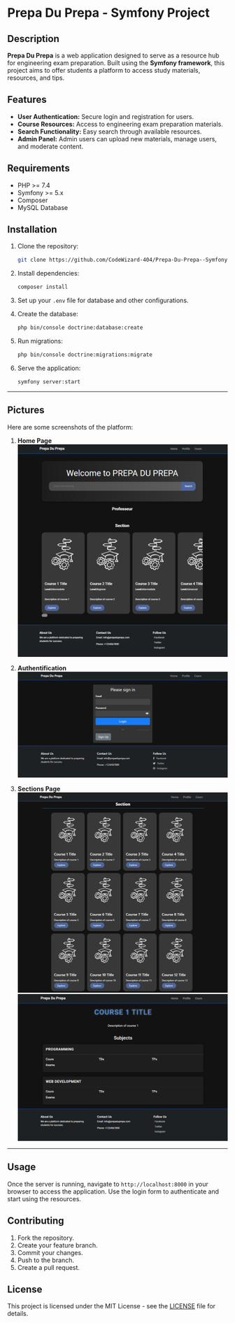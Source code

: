 # Prepa Du Prepa - Symfony Project

## Description

**Prepa Du Prepa** is a web application designed to serve as a resource hub for engineering exam preparation. Built using the **Symfony framework**, this project aims to offer students a platform to access study materials, resources, and tips.

## Features

- **User Authentication:** Secure login and registration for users.
- **Course Resources:** Access to engineering exam preparation materials.
- **Search Functionality:** Easy search through available resources.
- **Admin Panel:** Admin users can upload new materials, manage users, and moderate content.

## Requirements

- PHP >= 7.4
- Symfony >= 5.x
- Composer
- MySQL Database

## Installation

1. Clone the repository:

   ```bash
   git clone https://github.com/CodeWizard-404/Prepa-Du-Prepa--Symfony.git
   ```

2. Install dependencies:

   ```bash
   composer install
   ```

3. Set up your `.env` file for database and other configurations.

4. Create the database:

   ```bash
   php bin/console doctrine:database:create
   ```

5. Run migrations:

   ```bash
   php bin/console doctrine:migrations:migrate
   ```

6. Serve the application:

   ```bash
   symfony server:start
   ```

---
## Pictures

Here are some screenshots of the platform:

1. **Home Page**  
   ![Home Page Screenshot](readmFiles\home.png)

2. **Authentification**  
   ![User Dashboard Screenshot](readmFiles\auth.png)

3. **Sections Page**  
   ![Resource Page Screenshot](readmFiles\sections.png)
   ![Resource Page Screenshot](readmFiles\sections1.png)
---
## Usage

Once the server is running, navigate to `http://localhost:8000` in your browser to access the application. Use the login form to authenticate and start using the resources.

## Contributing

1. Fork the repository.
2. Create your feature branch.
3. Commit your changes.
4. Push to the branch.
5. Create a pull request.

## License

This project is licensed under the MIT License - see the [LICENSE](LICENSE) file for details.

